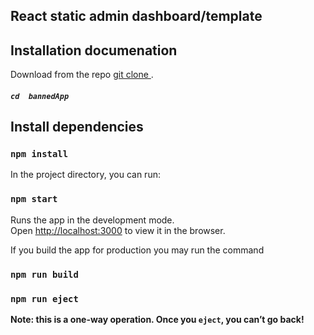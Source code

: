 <h2> React static admin dashboard/template

## Installation documenation

Download from the repo [git clone ](https://github.com/facebook/create-react-app).
##### ```cd  bannedApp```

## Install dependencies

### `npm install`

In the project directory, you can run:
### `npm start`

Runs the app in the development mode.<br />
Open [http://localhost:3000](http://localhost:3000) to view it in the browser.


If you build the app for production you may run the command
### `npm run build`

### `npm run eject`

**Note: this is a one-way operation. Once you `eject`, you can’t go back!**
